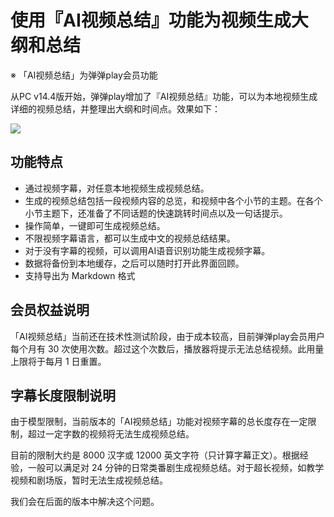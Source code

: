 # 使用『AI视频总结』功能为视频生成大纲和总结

※ 「AI视频总结」为弹弹play会员功能

从PC v14.4版开始，弹弹play增加了『AI视频总结』功能，可以为本地视频生成详细的视频总结，并整理出大纲和时间点。效果如下：

![](/images/upload/ai-video-summary-20250625-123321.png)

## 功能特点

- 通过视频字幕，对任意本地视频生成视频总结。
- 生成的视频总结包括一段视频内容的总览，和视频中各个小节的主题。在各个小节主题下，还准备了不同话题的快速跳转时间点以及一句话提示。
- 操作简单，一键即可生成视频总结。
- 不限视频字幕语言，都可以生成中文的视频总结结果。
- 对于没有字幕的视频，可以调用AI语音识别功能生成视频字幕。
- 数据将备份到本地缓存，之后可以随时打开此界面回顾。
- 支持导出为 Markdown 格式

## 会员权益说明

「AI视频总结」当前还在技术性测试阶段，由于成本较高，目前弹弹play会员用户每个月有 30 次使用次数。超过这个次数后，播放器将提示无法总结视频。此用量上限将于每月 1 日重置。

## 字幕长度限制说明

由于模型限制，当前版本的「AI视频总结」功能对视频字幕的总长度存在一定限制，超过一定字数的视频将无法生成视频总结。

目前的限制大约是 8000 汉字或 12000 英文字符（只计算字幕正文）。根据经验，一般可以满足对 24 分钟的日常类番剧生成视频总结。对于超长视频，如教学视频和剧场版，暂时无法生成视频总结。

我们会在后面的版本中解决这个问题。
